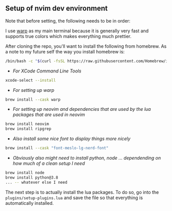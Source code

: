 ## Setup of nvim dev environment

Note that before setting, the following needs to be in order:

I use [warp](https://www.warp.dev/) as my main terminal because it is generally very fast and supports true colors which makes everything much prettier.

After cloning the repo, you'll want to install the following from homebrew. As a note to my future self the way you install homebrew is:

```bash
/bin/bash -c "$(curl -fsSL https://raw.githubusercontent.com/Homebrew/install/master/install.sh)"
```

- _For XCode Command Line Tools_

```bash
xcode-select --install
```

- _For setting up warp_

```bash
brew install --cask warp
```

- _For setting up neovim and dependencies that are used by the lua packages that are used in neovim_

```bash
brew install neovim
brew install ripgrep
```

- _Also install some nice font to display things more nicely_

```bash
brew install --cask "font-meslo-lg-nerd-font"
```

- _Obviously also might need to install python, node ... dependending on how much of a clean setup I need_

```bash
brew install node
brew install python@3.8
... -- whatever else I need
```

The next step is to actually install the lua packages. To do so, go into the `plugins/setup-plugins.lua` and save the file so that everything is automatically installed.
